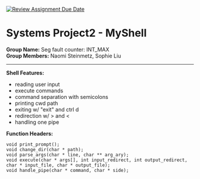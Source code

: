 [![Review Assignment Due Date](https://classroom.github.com/assets/deadline-readme-button-22041afd0340ce965d47ae6ef1cefeee28c7c493a6346c4f15d667ab976d596c.svg)](https://classroom.github.com/a/Tfg6waJb)
# Systems Project2 - MyShell

**Group Name:** Seg fault counter: INT_MAX
<br>
**Group Members:** Naomi Steinmetz, Sophie Liu
<hr>

**Shell Features:**
- reading user input
- execute commands
- command separation with semicolons
- printing cwd path
- exiting w/ "exit" and ctrl d
- redirection w/ > and <
- handling one pipe

**Function Headers:**
```
void print_prompt();
void change_dir(char * path);
void parse_args(char * line, char ** arg_ary);
void execute(char * args[], int input_redirect, int output_redirect, char * input_file, char * output_file);
void handle_pipe(char * command, char * side);
```

